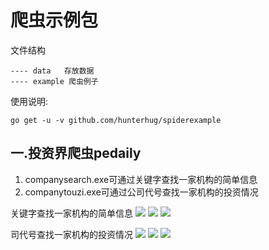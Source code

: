 # 爬虫示例包

文件结构

```
---- data   存放数据
---- example 爬虫例子
```

使用说明:

```
go get -u -v github.com/hunterhug/spiderexample
```

## 一.投资界爬虫pedaily

1. companysearch.exe可通过关键字查找一家机构的简单信息
2. companytouzi.exe可通过公司代号查找一家机构的投资情况

关键字查找一家机构的简单信息
<img src='https://raw.githubusercontent.com/hunterhug/spiderexample/master/img/pedaily1.png' />
<img src='https://raw.githubusercontent.com/hunterhug/spiderexample/master/img/pedaily2.png' />
<img src='https://raw.githubusercontent.com/hunterhug/spiderexample/master/img/pedaily3.png' />

司代号查找一家机构的投资情况
<img src='https://raw.githubusercontent.com/hunterhug/spiderexample/master/img/pedaily4.png' />
<img src='https://raw.githubusercontent.com/hunterhug/spiderexample/master/img/pedaily5.png' />
<img src='https://raw.githubusercontent.com/hunterhug/spiderexample/master/img/pedaily6.png' />